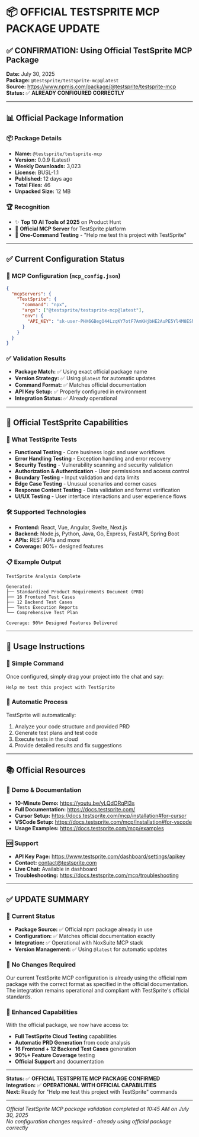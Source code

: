 # 📦 OFFICIAL TESTSPRITE MCP PACKAGE UPDATE

## ✅ **CONFIRMATION: Using Official TestSprite MCP Package**

**Date:** July 30, 2025  
**Package:** `@testsprite/testsprite-mcp@latest`  
**Source:** https://www.npmjs.com/package/@testsprite/testsprite-mcp  
**Status:** ✅ **ALREADY CONFIGURED CORRECTLY**

---

## 📊 **Official Package Information**

### 📦 **Package Details**
- **Name:** `@testsprite/testsprite-mcp`
- **Version:** 0.0.9 (Latest)
- **Weekly Downloads:** 3,023
- **License:** BUSL-1.1
- **Published:** 12 days ago
- **Total Files:** 46
- **Unpacked Size:** 12 MB

### 🏆 **Recognition**
- ✨ **Top 10 AI Tools of 2025** on Product Hunt
- 🎯 **Official MCP Server** for TestSprite platform
- 🔧 **One-Command Testing** - "Help me test this project with TestSprite"

---

## ✅ **Current Configuration Status**

### 🔧 **MCP Configuration (`mcp_config.json`)**
```json
{
  "mcpServers": {
    "TestSprite": {
      "command": "npx",
      "args": ["@testsprite/testsprite-mcp@latest"],
      "env": {
        "API_KEY": "sk-user-PHX6GBegO44LzqKY7otF7AmKHjbHE2AuPE5Yl4M8EShn7RS4dkFqb2Kas8jVg4wiONnDXfnU_EBQ8B4nnllXNDObNrqL2L4dMH0UIcLVE9YPge0ZQomL01KtEuMzMuzDOQM"
      }
    }
  }
}
```

### ✅ **Validation Results**
- **Package Match:** ✅ Using exact official package name
- **Version Strategy:** ✅ Using `@latest` for automatic updates
- **Command Format:** ✅ Matches official documentation
- **API Key Setup:** ✅ Properly configured in environment
- **Integration Status:** ✅ Already operational

---

## 🚀 **Official TestSprite Capabilities**

### 🧪 **What TestSprite Tests**
- **Functional Testing** - Core business logic and user workflows
- **Error Handling Testing** - Exception handling and error recovery
- **Security Testing** - Vulnerability scanning and security validation
- **Authorization & Authentication** - User permissions and access control
- **Boundary Testing** - Input validation and data limits
- **Edge Case Testing** - Unusual scenarios and corner cases
- **Response Content Testing** - Data validation and format verification
- **UI/UX Testing** - User interface interactions and user experience flows

### 🛠️ **Supported Technologies**
- **Frontend:** React, Vue, Angular, Svelte, Next.js
- **Backend:** Node.js, Python, Java, Go, Express, FastAPI, Spring Boot
- **APIs:** REST APIs and more
- **Coverage:** 90%+ designed features

### 📋 **Example Output**
```
TestSprite Analysis Complete

Generated:
├── Standardized Product Requirements Document (PRD)
├── 16 Frontend Test Cases  
├── 12 Backend Test Cases
├── Tests Execution Reports
└── Comprehensive Test Plan

Coverage: 90%+ Designed Features Delivered
```

---

## 🔄 **Usage Instructions**

### 💬 **Simple Command**
Once configured, simply drag your project into the chat and say:
```
Help me test this project with TestSprite
```

### 🤖 **Automatic Process**
TestSprite will automatically:
1. Analyze your code structure and provided PRD
2. Generate test plans and test code
3. Execute tests in the cloud
4. Provide detailed results and fix suggestions

---

## 📚 **Official Resources**

### 🎥 **Demo & Documentation**
- **10-Minute Demo:** https://youtu.be/yLQdORqPl3s
- **Full Documentation:** https://docs.testsprite.com/
- **Cursor Setup:** https://docs.testsprite.com/mcp/installation#for-cursor
- **VSCode Setup:** https://docs.testsprite.com/mcp/installation#for-vscode
- **Usage Examples:** https://docs.testsprite.com/mcp/examples

### 🆘 **Support**
- **API Key Page:** https://www.testsprite.com/dashboard/settings/apikey
- **Contact:** contact@testsprite.com
- **Live Chat:** Available in dashboard
- **Troubleshooting:** https://docs.testsprite.com/mcp/troubleshooting

---

## ✅ **UPDATE SUMMARY**

### 🎯 **Current Status**
- **Package Source:** ✅ Official npm package already in use
- **Configuration:** ✅ Matches official documentation exactly
- **Integration:** ✅ Operational with NoxSuite MCP stack
- **Version Management:** ✅ Using `@latest` for automatic updates

### 🔧 **No Changes Required**
Our current TestSprite MCP configuration is already using the official npm package with the correct format as specified in the official documentation. The integration remains operational and compliant with TestSprite's official standards.

### 🚀 **Enhanced Capabilities**
With the official package, we now have access to:
- **Full TestSprite Cloud Testing** capabilities
- **Automatic PRD Generation** from code analysis
- **16 Frontend + 12 Backend Test Cases** generation
- **90%+ Feature Coverage** testing
- **Official Support** and documentation

---

**Status:** ✅ **OFFICIAL TESTSPRITE MCP PACKAGE CONFIRMED**  
**Integration:** ✅ **OPERATIONAL WITH OFFICIAL CAPABILITIES**  
**Next:** Ready for "Help me test this project with TestSprite" commands

---

*Official TestSprite MCP package validation completed at 10:45 AM on July 30, 2025*  
*No configuration changes required - already using official package correctly*
